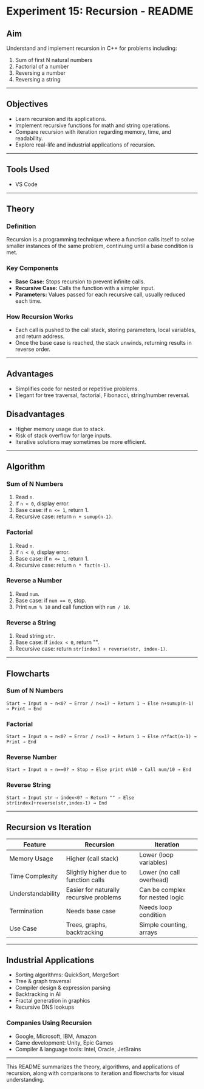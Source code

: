 # Experiment 15: Recursion - README

## Aim

Understand and implement recursion in C++ for problems including:

1. Sum of first N natural numbers
2. Factorial of a number
3. Reversing a number
4. Reversing a string

---

## Objectives

* Learn recursion and its applications.
* Implement recursive functions for math and string operations.
* Compare recursion with iteration regarding memory, time, and readability.
* Explore real-life and industrial applications of recursion.

---

## Tools Used

* VS Code

---

## Theory

### Definition

Recursion is a programming technique where a function calls itself to solve smaller instances of the same problem, continuing until a base condition is met.

### Key Components

* **Base Case:** Stops recursion to prevent infinite calls.
* **Recursive Case:** Calls the function with a simpler input.
* **Parameters:** Values passed for each recursive call, usually reduced each time.

### How Recursion Works

* Each call is pushed to the call stack, storing parameters, local variables, and return address.
* Once the base case is reached, the stack unwinds, returning results in reverse order.

---

## Advantages

* Simplifies code for nested or repetitive problems.
* Elegant for tree traversal, factorial, Fibonacci, string/number reversal.

## Disadvantages

* Higher memory usage due to stack.
* Risk of stack overflow for large inputs.
* Iterative solutions may sometimes be more efficient.

---

## Algorithm

### Sum of N Numbers

1. Read `n`.
2. If `n < 0`, display error.
3. Base case: if `n <= 1`, return 1.
4. Recursive case: return `n + sumup(n-1)`.

### Factorial

1. Read `n`.
2. If `n < 0`, display error.
3. Base case: if `n <= 1`, return 1.
4. Recursive case: return `n * fact(n-1)`.

### Reverse a Number

1. Read `num`.
2. Base case: if `num == 0`, stop.
3. Print `num % 10` and call function with `num / 10`.

### Reverse a String

1. Read string `str`.
2. Base case: if `index < 0`, return "".
3. Recursive case: return `str[index] + reverse(str, index-1)`.

---

## Flowcharts

### Sum of N Numbers

```
Start → Input n → n<0? → Error / n<=1? → Return 1 → Else n+sumup(n-1) → Print → End
```

### Factorial

```
Start → Input n → n<0? → Error / n<=1? → Return 1 → Else n*fact(n-1) → Print → End
```

### Reverse Number

```
Start → Input n → n==0? → Stop → Else print n%10 → Call num/10 → End
```

### Reverse String

```
Start → Input str → index<0? → Return "" → Else str[index]+reverse(str,index-1) → End
```

---

## Recursion vs Iteration

| Feature           | Recursion                               | Iteration                       |
| ----------------- | --------------------------------------- | ------------------------------- |
| Memory Usage      | Higher (call stack)                     | Lower (loop variables)          |
| Time Complexity   | Slightly higher due to function calls   | Lower (no call overhead)        |
| Understandability | Easier for naturally recursive problems | Can be complex for nested logic |
| Termination       | Needs base case                         | Needs loop condition            |
| Use Case          | Trees, graphs, backtracking             | Simple counting, arrays         |

---

## Industrial Applications

* Sorting algorithms: QuickSort, MergeSort
* Tree & graph traversal
* Compiler design & expression parsing
* Backtracking in AI
* Fractal generation in graphics
* Recursive DNS lookups

### Companies Using Recursion

* Google, Microsoft, IBM, Amazon
* Game development: Unity, Epic Games
* Compiler & language tools: Intel, Oracle, JetBrains

---

This README summarizes the theory, algorithms, and applications of recursion, along with comparisons to iteration and flowcharts for visual understanding.
